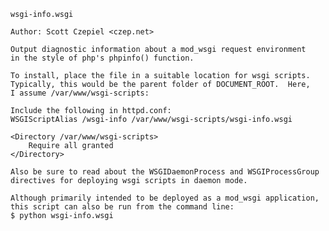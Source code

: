     wsgi-info.wsgi

    Author: Scott Czepiel <czep.net>

    Output diagnostic information about a mod_wsgi request environment
    in the style of php's phpinfo() function.

    To install, place the file in a suitable location for wsgi scripts.
    Typically, this would be the parent folder of DOCUMENT_ROOT.  Here,
    I assume /var/www/wsgi-scripts:

    Include the following in httpd.conf:
    WSGIScriptAlias /wsgi-info /var/www/wsgi-scripts/wsgi-info.wsgi

    <Directory /var/www/wsgi-scripts>
        Require all granted
    </Directory>

    Also be sure to read about the WSGIDaemonProcess and WSGIProcessGroup
    directives for deploying wsgi scripts in daemon mode.

    Although primarily intended to be deployed as a mod_wsgi application,
    this script can also be run from the command line:
    $ python wsgi-info.wsgi
